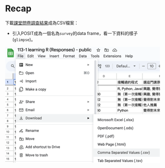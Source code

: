 # Recap

下載[課堂問卷調查結果](https://docs.google.com/spreadsheets/d/1nqjK0V_HHl1R5To8A2-G7p9YQAjfGgSwoawx2WEU4-8/edit?gid=0#gid=0)成為CSV檔案：

  - 引入POSIT成為一個名為`survey`的data frame，看一下資料的樣子(`glimpse`)。  


![](../img/2024-10-17-10-57-03.png)